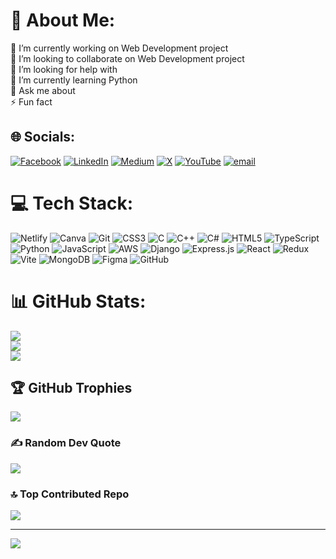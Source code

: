 # 💫 About Me:
🔭 I’m currently working on Web Development project<br>
👯 I’m looking to collaborate on Web Development project<br>
🤝 I’m looking for help with<br>
🌱 I’m currently learning Python<br>
💬 Ask me about<br>
⚡ Fun fact


## 🌐 Socials:
[![Facebook](https://img.shields.io/badge/Facebook-%231877F2.svg?logo=Facebook&logoColor=white)](https://facebook.com/farabyabdulla.alrabby.1) [![LinkedIn](https://img.shields.io/badge/LinkedIn-%230077B5.svg?logo=linkedin&logoColor=white)](https://linkedin.com/in/hasssan-rabbi) [![Medium](https://img.shields.io/badge/Medium-12100E?logo=medium&logoColor=white)](https://medium.com/@Rabbi-Hossain) [![X](https://img.shields.io/badge/X-black.svg?logo=X&logoColor=white)](https://x.com/faraby55) [![YouTube](https://img.shields.io/badge/YouTube-%23FF0000.svg?logo=YouTube&logoColor=white)](https://youtube.com/@UCqzMhFWGgOrmLPv7_7a0Zrg) [![email](https://img.shields.io/badge/Email-D14836?logo=gmail&logoColor=white)](mailto:farabyabdulla@gmail.com) 

# 💻 Tech Stack:
![Netlify](https://img.shields.io/badge/netlify-%23000000.svg?style=for-the-badge&logo=netlify&logoColor=#00C7B7) ![Canva](https://img.shields.io/badge/Canva-%2300C4CC.svg?style=for-the-badge&logo=Canva&logoColor=white) ![Git](https://img.shields.io/badge/git-%23F05033.svg?style=for-the-badge&logo=git&logoColor=white) ![CSS3](https://img.shields.io/badge/css3-%231572B6.svg?style=for-the-badge&logo=css3&logoColor=white) ![C](https://img.shields.io/badge/c-%2300599C.svg?style=for-the-badge&logo=c&logoColor=white) ![C++](https://img.shields.io/badge/c++-%2300599C.svg?style=for-the-badge&logo=c%2B%2B&logoColor=white) ![C#](https://img.shields.io/badge/c%23-%23239120.svg?style=for-the-badge&logo=csharp&logoColor=white) ![HTML5](https://img.shields.io/badge/html5-%23E34F26.svg?style=for-the-badge&logo=html5&logoColor=white) ![TypeScript](https://img.shields.io/badge/typescript-%23007ACC.svg?style=for-the-badge&logo=typescript&logoColor=white) ![Python](https://img.shields.io/badge/python-3670A0?style=for-the-badge&logo=python&logoColor=ffdd54) ![JavaScript](https://img.shields.io/badge/javascript-%23323330.svg?style=for-the-badge&logo=javascript&logoColor=%23F7DF1E) ![AWS](https://img.shields.io/badge/AWS-%23FF9900.svg?style=for-the-badge&logo=amazon-aws&logoColor=white) ![Django](https://img.shields.io/badge/django-%23092E20.svg?style=for-the-badge&logo=django&logoColor=white) ![Express.js](https://img.shields.io/badge/express.js-%23404d59.svg?style=for-the-badge&logo=express&logoColor=%2361DAFB) ![React](https://img.shields.io/badge/react-%2320232a.svg?style=for-the-badge&logo=react&logoColor=%2361DAFB) ![Redux](https://img.shields.io/badge/redux-%23593d88.svg?style=for-the-badge&logo=redux&logoColor=white) ![Vite](https://img.shields.io/badge/vite-%23646CFF.svg?style=for-the-badge&logo=vite&logoColor=white) ![MongoDB](https://img.shields.io/badge/MongoDB-%234ea94b.svg?style=for-the-badge&logo=mongodb&logoColor=white) ![Figma](https://img.shields.io/badge/figma-%23F24E1E.svg?style=for-the-badge&logo=figma&logoColor=white) ![GitHub](https://img.shields.io/badge/github-%23121011.svg?style=for-the-badge&logo=github&logoColor=white)
# 📊 GitHub Stats:
![](https://github-readme-stats.vercel.app/api?username=rabby005&theme=transparent&hide_border=false&include_all_commits=true&count_private=false)<br/>
![](https://nirzak-streak-stats.vercel.app/?user=rabby005&theme=transparent&hide_border=false)<br/>
![](https://github-readme-stats.vercel.app/api/top-langs/?username=rabby005&theme=transparent&hide_border=false&include_all_commits=true&count_private=false&layout=compact)

## 🏆 GitHub Trophies
![](https://github-profile-trophy.vercel.app/?username=rabby005&theme=radical&no-frame=false&no-bg=false&margin-w=4)

### ✍️ Random Dev Quote
![](https://quotes-github-readme.vercel.app/api?type=horizontal&theme=radical)

### 🔝 Top Contributed Repo
![](https://github-contributor-stats.vercel.app/api?username=rabby005&limit=5&theme=dark&combine_all_yearly_contributions=true)

---
[![](https://visitcount.itsvg.in/api?id=rabby005&icon=0&color=0)](https://visitcount.itsvg.in)

<!-- Proudly created with GPRM ( https://gprm.itsvg.in ) -->
